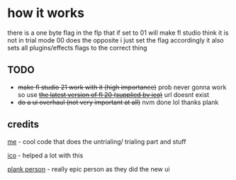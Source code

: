 # how it works
there is a one byte flag in the flp that if set to 01 will make fl studio think it is not in trial mode 00 does the opposite
i just set the flag accordingly
it also sets all plugins/effects flags to the correct thing

## TODO

- ~~make fl studio 21 work with it (high importance)~~ prob never gonna work so use ~~[the latest version of fl 20 (supplied by ico)](https://drive.google.com/file/d/1cFEy_mnZQPmSVDvZ5bE_FbIqAsGHadn9/view)~~ url doesnt exist
- ~~do a ui overhaul (not very important at all)~~ nvm done lol thanks plank
  
## credits

[me](https://www.youtube.com/c/@raf13lol) - cool code that does the untrialing/ trialing part and stuff

[ico](https://www.youtube.com/@icomiki_) - helped a lot with this

[plank person](https://github.com/ThePlank) - really epic person as they did the new ui

